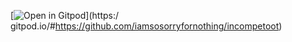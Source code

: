 [![Open in Gitpod](https://gitpod.io/button/open-in-gitpod.svg)](https:/ gitpod.io/#https://github.com/iamsosorryfornothing/incompetoot)
